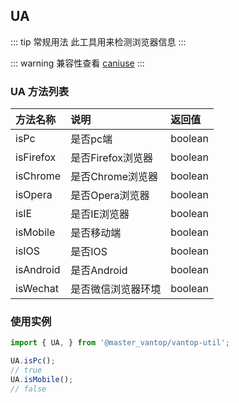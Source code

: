 ## UA
::: tip 常规用法
此工具用来检测浏览器信息
:::

::: warning 
兼容性查看 [caniuse](https://caniuse.com/?search=navigator.%20userAgent)
:::
### UA 方法列表
| 方法名称        | 说明                 |  返回值   |
| :------------- |:-----------------|:--------|
| isPc         | 是否pc端     | boolean | 
| isFirefox         | 是否Firefox浏览器     | boolean  | 
| isChrome         | 是否Chrome浏览器     | boolean  | 
| isOpera         | 是否Opera浏览器     | boolean  | 
| isIE         | 是否IE浏览器     | boolean  | 
| isMobile         | 是否移动端     | boolean  | 
| isIOS         | 是否IOS     | boolean  | 
| isAndroid         | 是否Android    | boolean  | 
| isWechat        | 是否微信浏览器环境     | boolean  | 

### 使用实例

```js
import { UA, } from '@master_vantop/vantop-util';

UA.isPc();
// true
UA.isMobile();
// false
```
